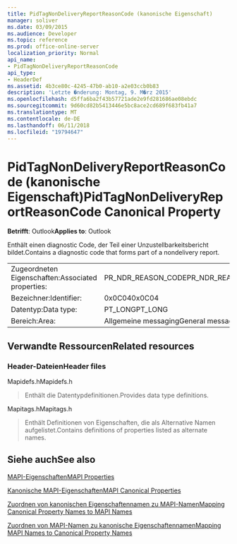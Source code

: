 ```yaml
---
title: PidTagNonDeliveryReportReasonCode (kanonische Eigenschaft)
manager: soliver
ms.date: 03/09/2015
ms.audience: Developer
ms.topic: reference
ms.prod: office-online-server
localization_priority: Normal
api_name:
- PidTagNonDeliveryReportReasonCode
api_type:
- HeaderDef
ms.assetid: 4b3ce80c-4245-47b0-ab10-a2e03ccb0b83
description: 'Letzte �nderung: Montag, 9. M�rz 2015'
ms.openlocfilehash: d5ffa6ba2f43b57721ade2e9fd281686ae08ebdc
ms.sourcegitcommit: 9d60cd82b5413446e5bc8ace2cd689f683fb41a7
ms.translationtype: MT
ms.contentlocale: de-DE
ms.lasthandoff: 06/11/2018
ms.locfileid: "19794647"
---
```

# <a name="pidtagnondeliveryreportreasoncode-canonical-property"></a><span data-ttu-id="e297d-103">PidTagNonDeliveryReportReasonCode (kanonische Eigenschaft)</span><span class="sxs-lookup"><span data-stu-id="e297d-103">PidTagNonDeliveryReportReasonCode Canonical Property</span></span>

  
  
<span data-ttu-id="e297d-104">**Betrifft**: Outlook</span><span class="sxs-lookup"><span data-stu-id="e297d-104">**Applies to**: Outlook</span></span> 
  
<span data-ttu-id="e297d-105">Enthält einen diagnostic Code, der Teil einer Unzustellbarkeitsbericht bildet.</span><span class="sxs-lookup"><span data-stu-id="e297d-105">Contains a diagnostic code that forms part of a nondelivery report.</span></span>
  
|||
|:-----|:-----|
|<span data-ttu-id="e297d-106">Zugeordneten Eigenschaften:</span><span class="sxs-lookup"><span data-stu-id="e297d-106">Associated properties:</span></span>  <br/> |<span data-ttu-id="e297d-107">PR_NDR_REASON_CODE</span><span class="sxs-lookup"><span data-stu-id="e297d-107">PR_NDR_REASON_CODE</span></span>  <br/> |
|<span data-ttu-id="e297d-108">Bezeichner:</span><span class="sxs-lookup"><span data-stu-id="e297d-108">Identifier:</span></span>  <br/> |<span data-ttu-id="e297d-109">0x0C04</span><span class="sxs-lookup"><span data-stu-id="e297d-109">0x0C04</span></span>  <br/> |
|<span data-ttu-id="e297d-110">Datentyp:</span><span class="sxs-lookup"><span data-stu-id="e297d-110">Data type:</span></span>  <br/> |<span data-ttu-id="e297d-111">PT_LONG</span><span class="sxs-lookup"><span data-stu-id="e297d-111">PT_LONG</span></span>  <br/> |
|<span data-ttu-id="e297d-112">Bereich:</span><span class="sxs-lookup"><span data-stu-id="e297d-112">Area:</span></span>  <br/> |<span data-ttu-id="e297d-113">Allgemeine messaging</span><span class="sxs-lookup"><span data-stu-id="e297d-113">General messaging</span></span>  <br/> |
   
## <a name="related-resources"></a><span data-ttu-id="e297d-114">Verwandte Ressourcen</span><span class="sxs-lookup"><span data-stu-id="e297d-114">Related resources</span></span>

### <a name="header-files"></a><span data-ttu-id="e297d-115">Header-Dateien</span><span class="sxs-lookup"><span data-stu-id="e297d-115">Header files</span></span>

<span data-ttu-id="e297d-116">Mapidefs.h</span><span class="sxs-lookup"><span data-stu-id="e297d-116">Mapidefs.h</span></span>
  
> <span data-ttu-id="e297d-117">Enthält die Datentypdefinitionen.</span><span class="sxs-lookup"><span data-stu-id="e297d-117">Provides data type definitions.</span></span>
    
<span data-ttu-id="e297d-118">Mapitags.h</span><span class="sxs-lookup"><span data-stu-id="e297d-118">Mapitags.h</span></span>
  
> <span data-ttu-id="e297d-119">Enthält Definitionen von Eigenschaften, die als Alternative Namen aufgelistet.</span><span class="sxs-lookup"><span data-stu-id="e297d-119">Contains definitions of properties listed as alternate names.</span></span>
    
## <a name="see-also"></a><span data-ttu-id="e297d-120">Siehe auch</span><span class="sxs-lookup"><span data-stu-id="e297d-120">See also</span></span>



[<span data-ttu-id="e297d-121">MAPI-Eigenschaften</span><span class="sxs-lookup"><span data-stu-id="e297d-121">MAPI Properties</span></span>](mapi-properties.md)
  
[<span data-ttu-id="e297d-122">Kanonische MAPI-Eigenschaften</span><span class="sxs-lookup"><span data-stu-id="e297d-122">MAPI Canonical Properties</span></span>](mapi-canonical-properties.md)
  
[<span data-ttu-id="e297d-123">Zuordnen von kanonischen Eigenschaftennamen zu MAPI-Namen</span><span class="sxs-lookup"><span data-stu-id="e297d-123">Mapping Canonical Property Names to MAPI Names</span></span>](mapping-canonical-property-names-to-mapi-names.md)
  
[<span data-ttu-id="e297d-124">Zuordnen von MAPI-Namen zu kanonische Eigenschaftennamen</span><span class="sxs-lookup"><span data-stu-id="e297d-124">Mapping MAPI Names to Canonical Property Names</span></span>](mapping-mapi-names-to-canonical-property-names.md)


